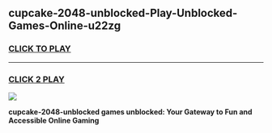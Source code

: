 
## cupcake-2048-unblocked-Play-Unblocked-Games-Online-u22zg
<h3>
<a href="https://premium76.site?title=cupcake-2048-unblocked&ref=25A">CLICK TO PLAY</a></h3>
<hr>

<h3>
<a href="https://premium76.site?title=cupcake-2048-unblocked&ref=25A">CLICK 2 PLAY</a>
  
</h3>

<a href="https://premium76.site?title=cupcake-2048-unblocked&ref=25A"><img src="https://clearcache.store/games.png"></a>


**cupcake-2048-unblocked games unblocked: Your Gateway to Fun and Accessible Online Gaming**
